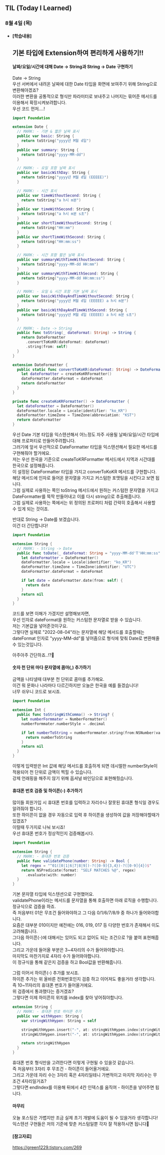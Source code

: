 ## TIL (Today I Learned)

### 8월 4일 (목)   

- #### [학습내용] 
  ## 기본 타입에 Extension하여 편리하게 사용하기!!   
  #### 날짜/요일/시간에 대해 Date -> String과 String -> Date 구현하기   

  Date -> String   
  우선 서버에서 내려온 날짜에 대한 Date 타입을 화면에 보여주기 위해 String으로 변환해야겠죠?   
  이러한 변환을 공통적으로 형식만 파라미터로 보내주고 나머지는 묶어준 메서드를 이용해서 확장시켜보려합니다.   
  우선 코드 먼저....!   
  ```swift
  import Foundation
  
  extension Date {
    // MARK: - 기본 & 짧은 날짜 표시
    public var basic: String {
      return toString("yyyy년 M월 d일")
    }
    public var summary: String {
      return toString("yyyy-MM-dd")
    }
  
    // MARK: - 요일 포함 날짜 표시
    public var basicWithDay: String {
      return toString("yyyy년 M월 d일 (EEEEE)")
    }
  
    // MARK: - 시간 표시
    public var timeWithoutSecond: String {
      return toString("a h시 m분")
    }
    public var timeWithSecond: String {
      return toString("a h시 m분 s초")
    }
    public var shortTimeWithoutSecond: String {
      return toString("HH:mm")
    }
    public var shortTimeWithSecond: String {
      return toString("HH:mm:ss")
    }
  
    // MARK: - 시간 포함 짧은 날짜 표시
    public var summaryWithTimeWithoutSecond: String {
      return toString("yyyy-MM-dd HH:mm")
    }
    public var summaryWithTimeWithSecond: String {
      return toString("yyyy-MM-dd HH:mm:ss")
    }
  
    // MARK: - 요일 & 시간 포함 기본 날짜 표시
    public var basicWithDayAndTimeWithoutSecond: String {
      return toString("yyyy년 M월 d일 (EEEEE) a h시 m분")
    }
    public var basicWithDayAndTimeWithSecond: String {
      return toString("yyyy년 M월 d일 (EEEEE) a h시 m분 s초")
    }
  
    // MARK: - Date -> String
    public func toString(_ dateFormat: String) -> String {
      return DateFormatter
        .convertToKoKR(dateFormat: dateFormat)
        .string(from: self)
    }
  }
  
  extension DateFormatter {
    public static func convertToKoKR(dateFormat: String) -> DateFormatter {
      let dateFormatter = createKoKRFormatter()
      dateFormatter.dateFormat = dateFormat
      return dateFormatter
    }
  }
  
  private func createKoKRFormatter() -> DateFormatter {
    let dateFormatter = DateFormatter()
    dateFormatter.locale = Locale(identifier: "ko_KR")
    dateFormatter.timeZone = TimeZone(abbreviation: "KST")
    return dateFormatter
  }
  ```
  우선 Date 기본 타입을 익스텐션해서 어느정도 자주 사용될 날짜/요일/시간 타입에 대해 프로퍼티로 만들어주려합니다.   
  그러기에 앞서 우선적으로 DateFormatter 타입을 익스텐션해서 필요한 메서드를 구현해줘야 할거에요.   
  저는 우선 한국을 기준으로 createToKRFormatter 메서드에서 지역과 시간대를 한국으로 설정해줍니다.   
  이 설정된 DateFormatter 타입을 가지고 converToKoKR 메서드를 구현합니다.   
  해당 메서드에 인자로 들어온 문자열을 가지고 커스텀한 포맷팅을 시킨다고 보면 됩니다.   
  그럼 실제로 사용하는 쪽인 toString 메서드에서 원하는 커스텀한 문자열을 가지고    DateFormatter를 뚝딱 만들어내고 이를 다시 string으로 추출해줍니다.   
  그럼 실제로 사용하는 쪽에서는 위 정의된 프로퍼티 처럼 간략히 호출해서 사용할 수 있게 되는 것이죠.   

  반대로 String -> Date를 보겠습니다.   
  이건 더 간단합니다!   
  ```swift
  import Foundation
  
  extension String {
    // MARK: - String -> Date
    public func toDate(_ dateFormat: String = "yyyy-MM-dd'T'HH:mm:ss") -> Date? {
      let dateFormatter = DateFormatter()
      dateFormatter.locale = Locale(identifier: "ko_KR")
      dateFormatter.timeZone = TimeZone(identifier: "UTC")
      dateFormatter.dateFormat = dateFormat
  
      if let date = dateFormatter.date(from: self) {
        return date
      }
      return nil
    }
  }
  ```
  코드를 보면 이해가 가겠지만 설명해보자면,   
  우선 인자로 dateFormat을 원하는 커스텀한 문자열로 받을 수 있습니다.   
  저는 기본값을 넣어준것이구요.   
  그렇다면 실제로 "2022-08-04"라는 문자열에 해당 메서드를 호출할때는 dateFormat 인자로    "yyyy-MM-dd"를 넣어줌으로 형식에 맞춰 Date로 변환해줄 수 있는것입니다.  

  아주아주 간단하죠..!?🙌   

  #### 숫자 천 단위 마다 문자열에 콤마(,) 추가하기   

  금액을 나타낼때 대부분 천 단위로 콤마를 추가해요.   
  이건 뭐 문화나 나라마다 다르긴하지만 오늘은 한국을 예를 들겠습니다!   
  너무 쉬우니 코드로 보시죠.   
  ```swift
  import Foundation
  
  extension Int {
    public func toStringWithComma() -> String? {
      let numberFormmater = NumberFormatter()
      numberFormmater.numberStyle = .decimal
  
      if let numberToString = numberFormmater.string(from:NSNumber(value: self)) {
        return numberToString
      }
      return nil
    }
  }
  ```
  이렇게 입력받은 Int 값에 해당 메서드를 호출하게 되면 데시멀한 numberStyle이 적용되어 천 단위로 금액이 찍힐 수 있습니다.   
  강제 언래핑을 해주지 않기 위해 옵셔널 바인딩으로 표현해줬습니다.   

  #### 휴대폰 번호 검증 및 하이픈(-) 추가하기   

  많이들 회원가입 시 휴대폰 번호를 입력하고 자리수나 잘못된 휴대폰 형식일 경우도 알려줘야 합니다.   
  또한 하이픈이 없을 경우 자동으로 입력 후 하이픈을 생성하여 값을 저장해야할때가 있겠죠?   
  이럴때 두가지로 나눠 보시죠!   
  우선 휴대폰 번호가 정상적인지 검증해봅시다.   
  ```swift
  import Foundation
  
  extension String {
    // MARK: - 휴대폰 번호 검증
    public func validatePhone(number: String) -> Bool {
      let regex = "^01([0|1|6|7|8|9])-?([0-9]{3,4})-?([0-9]{4})$"
      return NSPredicate(format: "SELF MATCHES %@", regex)
        .evaluate(with: number)
    }
  }
  ```
  기본 문자열 타입에 익스텐션으로 구현했어요.   
  validatePhone이라는 메서드를 문자열을 통해 호출하면 아래 로직을 수행합니다.  
  정규식으로 검증을 하죠.    
  즉 처음부터 01은 무조건 들어와야하고 그 다음 0/1/6/7/8/9 중 하나가 들어와야합니다.   
  요즘은 대부분 010이지만 예전에는 016, 019, 017 등 다양한 번호가 존재해서 이도 고려해줍니다.   
  그다음 하이픈(-)에 대해서는 있어도 되고 없어도 되는 조건으로 ?을 붙여 표현해줍니다.   
  그리고 가운데 들어올 부분은 3~4자리의 수가 들어와야합니다.   
  마지막도 마찬가지로 4자리 수가 들어와야합니다.   
  이 정규식을 통해 같은지 검증을 하고 Bool값을 반환해줍니다.   

  그럼 이어서 하이픈(-) 추가를 보시죠.   
  하이픈 추가는 위 올바른 전화번호인지 검증 하고 이어져도 좋을거라 생각합니다.   
  즉 10~11자리의 휴대폰 번호가 들어올거에요.   
  위 검증에서 통과했다는 증거겠죠?   
  그렇다면 이제 하이픈의 위치를 index를 찾아 넣어줘야합니다.   
  ```swift
  extension String {
    // MARK: - 휴대폰 번호 하이픈 추가
    public var withHypen: String {
      var stringWithHypen: String = self
  
      stringWithHypen.insert("-", at: stringWithHypen.index(stringWithHypen.startIndex, offsetBy: 3))
      stringWithHypen.insert("-", at: stringWithHypen.index(stringWithHypen.endIndex, offsetBy: -4))
  
      return stringWithHypen
    }
  }
  ```
  휴대폰 번호 형식만을 고려한다면 이렇게 구현될 수 있을것 같습니다.   
  즉 처음부터 3자리 후 무조건 - 하이픈이 들어올거에요.   
  그리고 가운데 자리 수는 3자리 혹은 4자리일테니 가변적이고 마지막 자리수는 무조건 4자리일거죠?   
  그렇다면 endIndex를 이용해 뒤에서 4칸 인덱스를 움직여 - 하이픈을 넣어주면 됩니다.   

  #### 마무리   
  오늘 포스팅은 가볍지만 조금 실제 초기 개발에 도움이 될 수 있을거라 생각합니다!   
  익스텐션 구현들은 저의 기준에 맞춘 커스텀일뿐 각자 잘 적용하시면 됩니다🙌   
  
  #### [참고자료]   
  https://green1229.tistory.com/269
